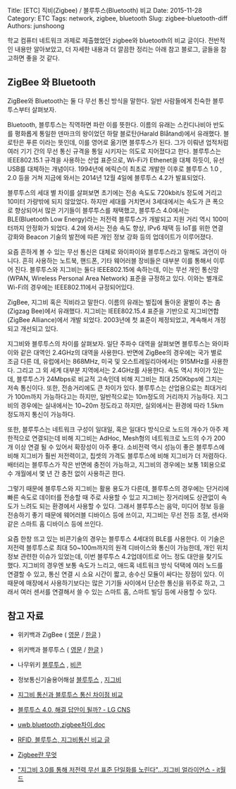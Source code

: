 Title: [ETC] 직비(Zigbee) / 블루투스(Bluetooth) 비교
Date: 2015-11-28
Category: ETC
Tags: network, zigbee, bluetooth
Slug: zigbee-bluetooth-diff
Authors: junshoong

학교 컴퓨터 네트워크 과제로 제출했었던 zigbee와 bluetooth의 비교 글이다. 전반적인 내용만 알아보았고, 더 자세한 내용과 더 깔끔한 정리는 아래 참고 블로그, 글들을 참고하면 좋을 것 같다.

## ZigBee 와 Bluetooth

ZigBee와 Bluetooth는 둘 다 무선 통신 방식을 말한다. 일반 사람들에게 친숙한 블루투스부터 살펴보자.  

Bluetooth, 블루투스는 직역하면 파란 이를 뜻한다. 이름의 유래는 스칸디나비아 반도를 평화롭게 통일한 덴마크의 왕이었던 하랄 블로탄(Harald Blåtand)에서 유래했다. 블로탄은 푸른 이라는 뜻인데, 이를 영어로 옮기면 블루투스가 된다. 그가 이뤄낸 업적처럼 여러 기기 간의 무선 통신 규격을 통일 시키자는 의도로 지어졌다고 한다. 블루투스는 IEEE802.15.1 규격을 사용하는 산업 표준으로, Wi-Fi가 Ethenet을 대체 하듯이, 유선 USB를 대체하는 개념이다. 1994년에 에릭슨이 최초로 개발한 이후로 블루투스 1.0 , 2.0 등을 거쳐 지금에 와서는 2014년 12월 4일에 블루투스 4.2가 발표되었다.  

블루투스의 세대 별 차이를 살펴보면 초기에는 전송 속도도 720kbit/s 정도에 거리고 10미터 가량밖에 되지 않았었다. 하지만 세대를 거치면서 3세대에서는 속도가 큰 폭으로 향상되어서 많은 기기들이 블루투스를 채택했고, 블루투스 4.0에서는 BLE(Bluetooth Low Energy)라는 저전력 블루투스가 개발되고 지원 거리 역시 100미터까지 안정화가 되었다. 4.2에 와서는 전송 속도 향상, IPv6 채택 등 IoT를 위한 연결 강화와 Beacon 기술의 발전에 따른 개인 정보 강화 등의 업데이트가 이루어졌다.  

요즘 흔하게 볼 수 있는 무선 통신은 대체로 와이파이와 블루투스라고 말해도 과언이 아니다. 흔히 사용하는 노트북, 핸드폰, 기타 웨어러블 장비들은 대부분 이를 통해서 이루어 진다. 블루투스와 지그비는 둘다 IEEE802.15에 속하는데, 이는 무선 개인 통신망(WPAN, Wireless Personal Area Network) 표준을 규정하고 있다. 이와는 별개로 Wi-Fi의 경우에는 IEEE802.11에서 규정되어있다.  

ZigBee, 지그비 혹은 직비라고 말한다. 이름의 유래는 벌집에 돌아온 꿀벌이 추는 춤(Zigzag Bee)에서 유래했다. 지그비는 IEEE802.15.4 표준을 기반으로 지그비연합(ZigBee Alliance)에서 개발 되었다. 2003년에 첫 표준이 제정되었고, 계속해서 개정되고 개선되고 있다.  

지그비와 블루투스의 차이를 살펴보자. 일단 주파수 대역을 살펴보면 블루투스는 와이파이와 같은 대역인 2.4GHz의 대역을 사용한다. 반면에 ZigBee의 경우에는 국가 별로 조금 다른 데, 유럽에서는 868MHz, 미국 및 오스트레일리아에서는 915MHz를 사용한다. 그리고 그 외 세계 대부분 지역에서는 2.4GHz를 사용한다. 속도 역시 차이가 있는 데, 블루투스가 24Mbps로 비교적 고속인데 비해 지그비는 최대 250Kbps에 그치는 저속 통신이다. 또한, 전송거리에도 큰 차이가 있다. 블루투스는 산업용으로는 최대거리가 100m까지 가능하다고는 하지만, 일반적으로는 10m정도의 거리까지 가능하다. 지그비의 경우에는 실내에서는 10~20m 정도라고 하지만, 실외에서는 환경에 따라 1.5km 정도까지 통신이 가능하다.  

또한, 블루투스는 네트워크 구성이 일대일, 혹은 일대다 방식으로 노드의 개수가 아주 제한적으로 연결되는데 비해 지그비는 AdHoc, Mesh형의 네트워크로 노드의 수가 200개 이상 연결 될 수 있어서 확장성이 아주 좋다. 소비전력 역시 성능이 좋은 블루투스에 비해 지그비가 훨씬 저전력이고, 칩셋의 가격도 블루투스에 비해 지그비가 더 저렴하다. 배터리는 블루투스가 작은 반면에 충전이 가능하고, 지그비의 경우에는 보통 1회용으로 수 개월에서 몇 년 간 충전 없이 사용하곤 한다.  

그렇기 때문에 블루투스와 지그비는 활용 용도가 다른데, 블루투스의 경우에는 단거리에 빠른 속도로 데이터를 전송할 때 주로 사용할 수 있고 지그비는 장거리에도 상관없이 속도가 느려도 되는 환경에서 사용할 수 있다. 그래서 블루투스는 음악, 미디어 정보 등을 전송하기 좋기 때문에 웨어러블 디바이스 등에 쓰이고, 지그비는 무선 전등 조절, 센서와 같은 스마트 홈 디바이스 등에 쓰인다.  

요즘 한창 뜨고 있는 비콘기술의 경우는 블루투스 4세대의 BLE를 사용한다. 이 기술은 저전력 블루투스로 최대 50~100m까지의 원격 디바이스와 통신이 가능한데, 개인 위치정보 관련한 이슈가 있었는데, 이번 블루투스 4.2업데이트로 어느 정도 대안을 찾기도 했다. 지그비의 경우엔 보통 속도가 느리고, 애드혹 네트워크 방식 덕택에 여러 노드를 연결할 수 있고, 통신 연결 시 소요 시간이 짧고, 송수신 모듈이 싸다는 장점이 있다. 이 때문에 매장에서 사용하기보다는 많은 기기들 사이에서 단순한 통신을 위주로 하고, 그래서 여러 센서를 연결해서 쓸 수 있는 스마트 홈, 스마트 빌딩 등에 사용할 수 있다.  


## 참고 자료

- 위키백과 ZigBee ( [영문](https://en.wikipedia.org/wiki/ZigBee) / [한글](https://ko.wikipedia.org/wiki/%EC%A7%81%EB%B9%84) )

- 위키백과 블루투스 ( [영문](https://en.wikipedia.org/wiki/Bluetooth) / [한글](https://ko.wikipedia.org/wiki/%EB%B8%94%EB%A3%A8%ED%88%AC%EC%8A%A4) )

- 나무위키 [블루투스](https://namu.wiki/w/%EB%B8%94%EB%A3%A8%ED%88%AC%EC%8A%A4) , [비콘](https://namu.wiki/w/%EB%B9%84%EC%BD%98)

- 정보통신기술용어해설 [블루투스](http://ktword.co.kr/abbr_view.php?m_temp1=1802&id=1195) , [지그비](http://ktword.co.kr/abbr_view.php?id=410&m_temp1=2808)

- [지그비 통신과 블루투스 통신 차이점 비교](http://blog.naver.com/PostView.nhn?blogId=fribot&logNo=60192302845&categoryNo=16&parentCategoryNo=0&viewDate=&currentPage=1&postListTopCurrentPage=)

- [블루투스 4.0, 해결 답안이 될까? - LG CNS](http://blog.lgcns.com/627)

- [uwb,bluetooth,zigbee차이.doc](http://www.nstkor.co.kr/?r=home&m=upload&a=download&uid=47&PHPSESSID=42b022828ef003e2ca4687dc060fb87b)

- [RFID, 블루투스, 지그비통신 비교 글](http://blog.daum.net/03461004/6)

- [Zigbee란 무엇](http://blog.naver.com/cambodia53/30083745582)

- ["지그비 3.0를 통해 저전력 무선 표준 단일화를 노린다"...지그비 얼라이언스 - it월드](http://www.itworld.co.kr/news/90607)
